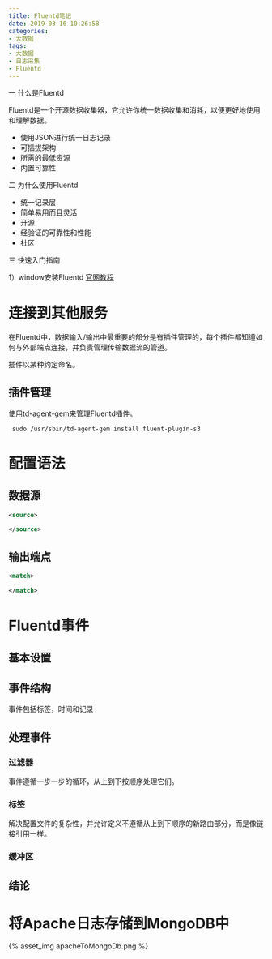 ```yaml
---
title: Fluentd笔记
date: 2019-03-16 10:26:58
categories:
- 大数据
tags:
- 大数据
- 日志采集
- Fluentd
---
```


一 什么是Fluentd

Fluentd是一个开源数据收集器，它允许你统一数据收集和消耗，以便更好地使用和理解数据。

* 使用JSON进行统一日志记录
* 可插拔架构
* 所需的最低资源
* 内置可靠性

二 为什么使用Fluentd

* 统一记录层
* 简单易用而且灵活
* 开源
* 经验证的可靠性和性能
* 社区

三 快速入门指南

1）window安装Fluentd
[官网教程](https://docs.fluentd.org/v1.0/articles/install-by-msi)

# 连接到其他服务

在Fluentd中，数据输入/输出中最重要的部分是有插件管理的，每个插件都知道如何与外部端点连接，并负责管理传输数据流的管道。

插件以某种约定命名。

## 插件管理

使用td-agent-gem来管理Fluentd插件。

```shell
 sudo /usr/sbin/td-agent-gem install fluent-plugin-s3
```

# 配置语法

## 数据源

```xml
<source>

</source>
```

## 输出端点

```xml
<match>

</match>
```

# Fluentd事件

## 基本设置

## 事件结构

事件包括标签，时间和记录

## 处理事件

### 过滤器

事件遵循一步一步的循环，从上到下按顺序处理它们。

### 标签

解决配置文件的复杂性，并允许定义不遵循从上到下顺序的新路由部分，而是像链接引用一样。

### 缓冲区

## 结论

# 将Apache日志存储到MongoDB中

{% asset_img apacheToMongoDb.png %}

# 

